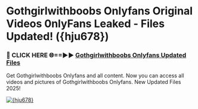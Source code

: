 # Gothgirlwithboobs Onlyfans Original Videos 0nlyFans Leaked - Files Updated! ({hju678})

<h3>🔴 CLICK HERE 🌐==►► <a href="https://tinyurl.com/ms9xzufz" rel="nofollow">Gothgirlwithboobs Onlyfans Updated Files</a></h3>

Get Gothgirlwithboobs Onlyfans and all content. Now you can access all videos and pictures of Gothgirlwithboobs Onlyfans. New Updated Files 2025!

[![{hju678}](https://i.imgur.com/PQ7UWWw.gif)](https://tinyurl.com/ms9xzufz)